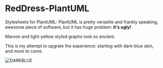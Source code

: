 # RedDress-PlantUML
Stylesheets for PlantUML: PlantUML is pretty versatile and frankly speaking, awesome piece of software, but it has huge problem: **it's ugly!**

Maroon and light-yellow styled graphs look so ancient.

This is my attempt to upgrate the experience: starting with dark-blue skin, and more to come.

![DARKBLUE](http://www.plantuml.com/plantuml/png/7Ssxhe9054RXdgU01pXCVofCi0DZl1IM6-PN23CRiY_Hn_TIhApoQzH8p7CggeZxp2ZFbrktF-pwNsKaMORaAAgPn-GHBgcSp3Rz3q7eMJzcctnmXOmh6zZgSSsX5LgGLmadn5QW-dTCn7Rjkv193HBmehmbrDlNRi3nypS00)

